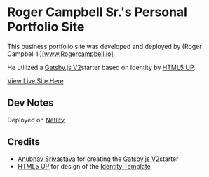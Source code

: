 # Roger Campbell Sr.'s Personal Portfolio Site

This business portfolio site was developed and deployed by (Roger Campbell II)[www.Rogercampbell.io].

He utilized a [Gatsby.js V2](https://github.com/anubhavsrivastava/gatsby-starter-identity)starter based on Identity by [HTML5 UP](https://html5up.net/identity).

[View Live Site Here](wwww.rogercampbell.net)


## Dev Notes <a name="dev-notes"></a>

Deployed on [Netlify](https://www.netlify.com/)


## Credits <a name="credits"></a>
* [Anubhav Srivastava](https://github.com/anubhavsrivastava) for creating the [Gatsby.js V2](https://github.com/anubhavsrivastava/gatsby-starter-identity)starter
* [HTML5 UP](https://html5up.net/identity) for design of the [Identity Template](https://html5up.net/identity)